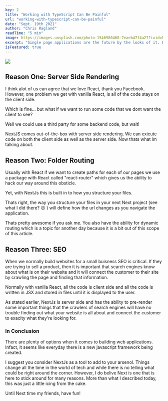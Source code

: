 ```yaml
---
key: 2
title: "Working with TypeScript Can Be Painful"
url: "working-with-typescript-can-be-painful"
date: "Sept. 19th 2021"
author: "Chris Ragland"
readTime: "5 min"
image: https://images.unsplash.com/photo-1546980468-7eaeb47f4a27?ixid=MnwxMjA3fDB8MHxwaG90by1wYWdlfHx8fGVufDB8fHx8&ixlib=rb-1.2.1&auto=format&fit=crop&w=1100&q=80
excerpt: "Single page applications are the future by the looks of it. Lets explore why Next is a great option for building your project."
isFeatured: true
---
```


<div>
<img width={1080} height={720} src={https://images.unsplash.com/photo-1546980468-7eaeb47f4a27?ixid=MnwxMjA3fDB8MHxwaG90by1wYWdlfHx8fGVufDB8fHx8&ixlib=rb-1.2.1&auto=format&fit=crop&w=1100&q=80}>
</div>

## Reason One: Server Side Rendering

I think alot of us can agree that we love React, thank you Facebook. However, one problem we get with vanilla React, is all of the code stays on the client side.

Which is fine... but what if we want to run some code that we dont want the client to see?

Well we could use a third party for some backend code, but wait!

NextJS comes out-of-the-box with server side rendering. We can exicute code on both the client side as well as the server side. Now thats what im talking about.

## Reason Two: Folder Routing

Usually with React if we want to create paths for each of our pages we use a package with React called "react-router" which gives us the ability to hack our way around this obsticle.

Yet, with NextJs this is built in to how you structure your files.

Thats right, the way you structure your files in your next Next project (see what I did there? 😉 ) will define how the url changes as you navigate the application.

Thats pretty awesome if you ask me. You also have the ability for dynamic routing which is a topic for another day because it is a bit out of this scope of this article.

## Reason Three: SEO

When we normally build websites for a small buisness SEO is critical. If they are trying to sell a product, then it is important that search engines know about what is on their website and it will connect the customer to their site by crawling the page and finding that information.

Normally with vanilla React, all the code is client side and all the code is written in JSX and stored in files until it is displayed to the user.

As stated earlier, NextJs is server side and has the ability to pre-render some important things that the crawlers of search engines will have no trouble finding out what your website is all about and connect the customer to exaclty what they're looking for.

### In Conclusion

There are plenty of options when it comes to building web applications. Infact, it seems like everyday there is a new javascript framework being created.

I suggest you consider NextJs as a tool to add to your arsenol. Things change all the time in the world of tech and while there is no telling what could be right around the corner. However, I do belive Next is one that is here to stick around for many reasons. More than what I described today, this was just a little icing from the cake.

Until Next time my friends, have fun!
